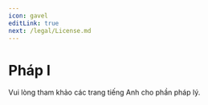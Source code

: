 ```yaml
---
icon: gavel
editLink: true
next: /legal/License.md
---
```

#  Pháp l

Vui lòng tham khảo các trang tiếng Anh cho phần pháp lý.
